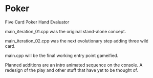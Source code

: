 # Poker

Five Card Poker Hand Evaluator

main_iteration_01.cpp was the original stand-alone concept.

main_iteration_02.cpp was the next evolutionary step adding three wild card.

main.cpp will be the final working entry point gameified.

Planned additions are an intro animated sequence on the console.
A redesign of the play and other stuff that have yet to be thought of.
